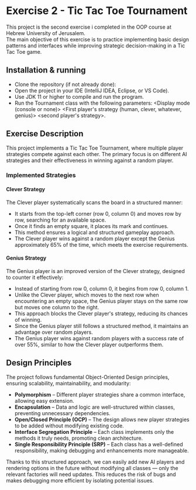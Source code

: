 # **Exercise 2 - Tic Tac Toe Tournament**

This project is the second exercise i completed in the OOP course at Hebrew University of Jerusalem.  
The main objective of this exercise is to practice implementing basic design patterns and interfaces while improving strategic decision-making in a Tic Tac Toe game.

## **Installation & running**
- Clone the repository (if not already done):
- Open the project in your IDE (IntelliJ IDEA, Eclipse, or VS Code).
- Use JDK 11 or higher to compile and run the program.
- Run the Tournament class with the following parameters: <Number of tournament> <Size of the board> <Number of marks needed to win> <Display mode (console or none)> <First player's strategy (human, clever, whatever, genius)> <second player's strategy>.


## **Exercise Description**  
This project implements a Tic Tac Toe Tournament, where multiple player strategies compete against each other.
The primary focus is on different AI strategies and their effectiveness in winning against a random player.

### **Implemented Strategies**  

#### **Clever Strategy**  
The Clever player systematically scans the board in a structured manner:  
- It starts from the top-left corner (row 0, column 0) and moves row by row, searching for an available space.  
- Once it finds an empty square, it places its mark and continues.  
- This method ensures a logical and structured gameplay approach.  
- The Clever player wins against a random player except the Genius approximately 65% of the time, which meets the exercise requirements.

#### **Genius Strategy**  
The Genius player is an improved version of the Clever strategy, designed to counter it effectively:  
- Instead of starting from row 0, column 0, it begins from row 0, column 1.  
- Unlike the Clever player, which moves to the next row when encountering an empty space, the Genius player stays on the same row but moves one column to the right.
- This approach blocks the Clever player's strategy, reducing its chances of winning.  
- Since the Genius player still follows a structured method, it maintains an advantage over random players.  
- The Genius player wins against random players with a success rate of over 55%, similar to how the Clever player outperforms them.

## **Design Principles**  

The project follows fundamental Object-Oriented Design principles, ensuring scalability, maintainability, and modularity:

- **Polymorphism** – Different player strategies share a common interface, allowing easy extension.  
- **Encapsulation** – Data and logic are well-structured within classes, preventing unnecessary dependencies.  
- **Open/Closed Principle (OCP)** – The design allows new player strategies to be added without modifying existing code.  
- **Interface Segregation Principle** – Each class implements only the methods it truly needs, promoting clean architecture.
- **Single Responsibility Principle (SRP)** – Each class has a well-defined responsibility, making debugging and enhancements more manageable.

Thanks to this structured approach, we can easily add new AI players and rendering options in the future without modifying all
classes — only the relevant factories will need updates.
This reduces the risk of bugs and makes debugging more efficient by isolating potential issues.


